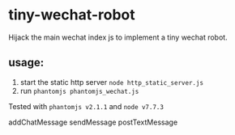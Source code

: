 # tiny-wechat-robot
Hijack the main wechat index js to implement a tiny wechat robot.

## usage:
1. start the static http server `node http_static_server.js`
2. run `phantomjs phantomjs_wechat.js`

Tested with `phantomjs v2.1.1` and `node v7.7.3`

addChatMessage
sendMessage
postTextMessage